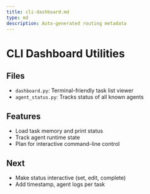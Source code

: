 ```yaml
---
title: cli-dashboard.md
type: md
description: Auto-generated routing metadata
---
```


# CLI Dashboard Utilities

## Files
- `dashboard.py`: Terminal-friendly task list viewer
- `agent_status.py`: Tracks status of all known agents

## Features
- Load task memory and print status
- Track agent runtime state
- Plan for interactive command-line control

## Next
- Make status interactive (set, edit, complete)
- Add timestamp, agent logs per task


<!-- linked feature: memory bank -->

<!-- linked feature: tasks -->

<!-- linked feature: pipelines -->

<!-- linked feature: checklists -->

<!-- linked feature: routines -->

<!-- linked feature: identities -->

<!-- linked feature: goals -->

<!-- linked feature: specs -->

<!-- linked feature: schemas -->

<!-- linked feature: config -->

<!-- linked feature: diary -->

<!-- linked feature: evaluation -->

<!-- linked feature: feedbacks -->

<!-- linked feature: forecasts -->

<!-- linked feature: governance -->

<!-- linked feature: intents -->

<!-- linked feature: plans -->

<!-- linked feature: simulations -->

<!-- linked feature: tests -->

<!-- linked feature: tooling -->

<!-- linked feature: routing metadata -->